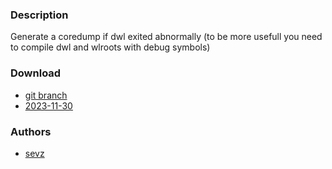 ### Description
Generate a coredump if dwl exited abnormally (to be more usefull you need to compile dwl and wlroots with debug symbols)

### Download
- [git branch](https://codeberg.org/sevz/dwl/src/branch/coredump)
- [2023-11-30](https://codeberg.org/dwl/dwl-patches/raw/branch/main/patches/coredump/coredump.patch)

### Authors
- [sevz](https://codeberg.org/sevz)
